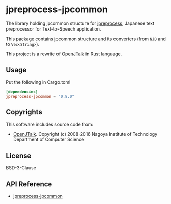 # jpreprocess-jpcommon

The library holding jpcommon structure for [jpreprocess](https://crates.io/crates/jpreprocess),
Japanese text preprocessor for Text-to-Speech application.

This package contains jpcommon structure and its converters (from `NJD` and to `Vec<String>`).

This project is a rewrite of [OpenJTalk](http://open-jtalk.sourceforge.net/) in Rust language.

## Usage

Put the following in Cargo.toml

```toml
[dependencies]
jpreprocess-jpcommon = "0.8.0"
```

## Copyrights

This software includes source code from:

- [OpenJTalk](http://open-jtalk.sourceforge.net/).
  Copyright (c) 2008-2016  Nagoya Institute of Technology Department of Computer Science

## License

BSD-3-Clause

## API Reference

- [jpreprocess-jpcommon](https://docs.rs/jpreprocess-jpcommon)
